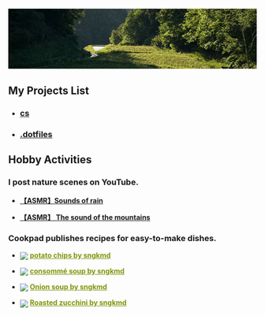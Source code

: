 <p align="center">
    <img src="png/background.png" />
</p>

## **My Projects List**

- ### **[cs](https://shingokumada.github.io/cs/)**

- ### **[.dotfiles](https://github.com/shingokumada/.dotfiles)**

## **Hobby Activities**

### **I post nature scenes on YouTube.**

- **[【ASMR】Sounds of rain](https://youtu.be/APQZDUr71Ao?feature=shared)**

- **[【ASMR】 The sound of the mountains](https://youtu.be/FbEfvSEqPE4?feature=shared)**

### **Cookpad publishes recipes for easy-to-make dishes.**

- <a target="_blank" href="https://cookpad.com"><img style="border: 0px; vertical-align: middle;" src="https://img3.cookpad.com/image/link/cpicon.gif" /></a> <a style="color:#7d940a;font-weight:600;" target="_blank" href="https://cookpad.com/recipe/7876531">**potato chips by sngkmd**</a>

-  <a target="_blank" href="https://cookpad.com"><img style="border: 0px; vertical-align: middle;" src="https://img3.cookpad.com/image/link/cpicon.gif" /></a> <a style="color:#7d940a;font-weight:600;" target="_blank" href="https://cookpad.com/recipe/7876528">**consommé soup by sngkmd**</a>

-  <a target="_blank" href="https://cookpad.com"><img style="border: 0px; vertical-align: middle;" src="https://img3.cookpad.com/image/link/cpicon.gif" /></a> <a style="color:#7d940a;font-weight:600;" target="_blank" href="https://cookpad.com/recipe/7876532">**Onion soup by sngkmd**</a>

-  <a target="_blank" href="https://cookpad.com"><img style="border: 0px; vertical-align: middle;" src="https://img3.cookpad.com/image/link/cpicon.gif" /></a> <a style="color:#7d940a;font-weight:600;" target="_blank" href="https://cookpad.com/recipe/7876530">**Roasted zucchini by sngkmd**</a>
